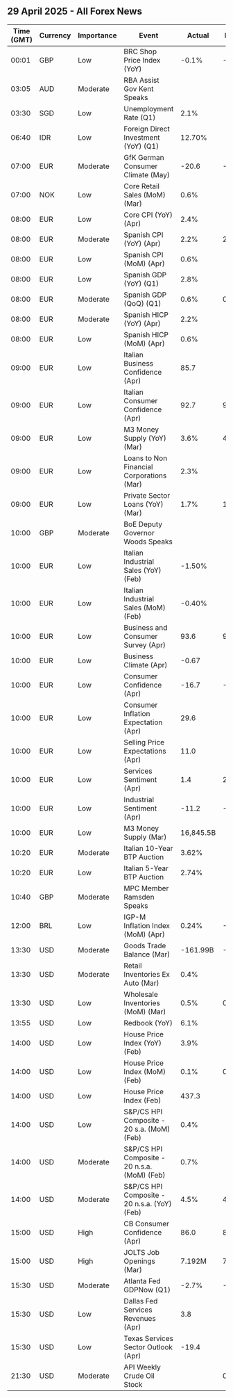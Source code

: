 ## 29 April 2025 - All Forex News

| Time (GMT) | Currency | Importance | Event | Actual | Forecast | Previous |
|------|----------|------------|-------|--------|----------|----------|
| 00:01 | GBP | Low | BRC Shop Price Index (YoY) | -0.1% | -0.2% | -0.4% |
| 03:05 | AUD | Moderate | RBA Assist Gov Kent Speaks |  |  |  |
| 03:30 | SGD | Low | Unemployment Rate (Q1) | 2.1% |  | 1.9% |
| 06:40 | IDR | Low | Foreign Direct Investment (YoY) (Q1) | 12.70% |  | 33.30% |
| 07:00 | EUR | Moderate | GfK German Consumer Climate (May) | -20.6 | -25.6 | -24.3 |
| 07:00 | NOK | Low | Core Retail Sales (MoM) (Mar) | 0.6% |  | -0.1% |
| 08:00 | EUR | Low | Core CPI (YoY) (Apr) | 2.4% |  | 2.0% |
| 08:00 | EUR | Moderate | Spanish CPI (YoY) (Apr) | 2.2% | 2.0% | 2.3% |
| 08:00 | EUR | Low | Spanish CPI (MoM) (Apr) | 0.6% |  | 0.1% |
| 08:00 | EUR | Low | Spanish GDP (YoY) (Q1) | 2.8% |  | 3.3% |
| 08:00 | EUR | Moderate | Spanish GDP (QoQ) (Q1) | 0.6% | 0.7% | 0.7% |
| 08:00 | EUR | Moderate | Spanish HICP (YoY) (Apr) | 2.2% |  | 2.2% |
| 08:00 | EUR | Low | Spanish HICP (MoM) (Apr) | 0.6% |  | 0.7% |
| 09:00 | EUR | Low | Italian Business Confidence (Apr) | 85.7 |  | 86.0 |
| 09:00 | EUR | Low | Italian Consumer Confidence (Apr) | 92.7 | 94.0 | 95.0 |
| 09:00 | EUR | Low | M3 Money Supply (YoY) (Mar) | 3.6% | 4.0% | 4.0% |
| 09:00 | EUR | Low | Loans to Non Financial Corporations (Mar) | 2.3% |  | 2.2% |
| 09:00 | EUR | Low | Private Sector Loans (YoY) (Mar) | 1.7% | 1.6% | 1.5% |
| 10:00 | GBP | Moderate | BoE Deputy Governor Woods Speaks |  |  |  |
| 10:00 | EUR | Low | Italian Industrial Sales (YoY) (Feb) | -1.50% |  | 1.80% |
| 10:00 | EUR | Low | Italian Industrial Sales (MoM) (Feb) | -0.40% |  | 3.70% |
| 10:00 | EUR | Low | Business and Consumer Survey (Apr) | 93.6 | 94.5 | 95.0 |
| 10:00 | EUR | Low | Business Climate (Apr) | -0.67 |  | -0.72 |
| 10:00 | EUR | Low | Consumer Confidence (Apr) | -16.7 | -16.7 | -14.5 |
| 10:00 | EUR | Low | Consumer Inflation Expectation (Apr) | 29.6 |  | 24.5 |
| 10:00 | EUR | Low | Selling Price Expectations (Apr) | 11.0 |  | 11.3 |
| 10:00 | EUR | Low | Services Sentiment (Apr) | 1.4 | 2.2 | 2.2 |
| 10:00 | EUR | Low | Industrial Sentiment (Apr) | -11.2 | -10.1 | -10.7 |
| 10:00 | EUR | Low | M3 Money Supply (Mar) | 16,845.5B |  | 16,858.7B |
| 10:20 | EUR | Moderate | Italian 10-Year BTP Auction | 3.62% |  | 3.34% |
| 10:20 | EUR | Low | Italian 5-Year BTP Auction | 2.74% |  | 3.05% |
| 10:40 | GBP | Moderate | MPC Member Ramsden Speaks |  |  |  |
| 12:00 | BRL | Low | IGP-M Inflation Index (MoM) (Apr) | 0.24% | -0.09% | -0.34% |
| 13:30 | USD | Moderate | Goods Trade Balance (Mar) | -161.99B | -142.80B | -147.85B |
| 13:30 | USD | Moderate | Retail Inventories Ex Auto (Mar) | 0.4% |  | 0.1% |
| 13:30 | USD | Low | Wholesale Inventories (MoM) (Mar) | 0.5% | 0.6% | 0.3% |
| 13:55 | USD | Low | Redbook (YoY) | 6.1% |  | 7.4% |
| 14:00 | USD | Low | House Price Index (YoY) (Feb) | 3.9% |  | 5.0% |
| 14:00 | USD | Low | House Price Index (MoM) (Feb) | 0.1% | 0.3% | 0.3% |
| 14:00 | USD | Low | House Price Index (Feb) | 437.3 |  | 436.7 |
| 14:00 | USD | Low | S&P/CS HPI Composite - 20 s.a. (MoM) (Feb) | 0.4% |  | 0.4% |
| 14:00 | USD | Moderate | S&P/CS HPI Composite - 20 n.s.a. (MoM) (Feb) | 0.7% |  | 0.1% |
| 14:00 | USD | Moderate | S&P/CS HPI Composite - 20 n.s.a. (YoY) (Feb) | 4.5% | 4.6% | 4.7% |
| 15:00 | USD | High | CB Consumer Confidence (Apr) | 86.0 | 87.7 | 93.9 |
| 15:00 | USD | High | JOLTS Job Openings (Mar) | 7.192M | 7.490M | 7.480M |
| 15:30 | USD | Moderate | Atlanta Fed GDPNow (Q1) | -2.7% | -2.5% | -2.5% |
| 15:30 | USD | Low | Dallas Fed Services Revenues (Apr) | 3.8 |  | 1.3 |
| 15:30 | USD | Low | Texas Services Sector Outlook (Apr) | -19.4 |  | -11.3 |
| 21:30 | USD | Moderate | API Weekly Crude Oil Stock |  | 0.390M | -4.565M |
